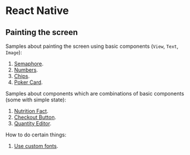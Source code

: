 
# React Native

## Painting the screen

Samples about painting the screen using basic components (``View``, ``Text``, ``Image``):

1. [Semaphore](https://github.com/full-stack-bcn/samples/tree/master/react-native/semaphore).
2. [Numbers](https://github.com/full-stack-bcn/samples/tree/master/react-native/numbers).
3. [Chips](https://github.com/full-stack-bcn/samples/tree/master/react-native/chips).
4. [Poker Card](https://github.com/full-stack-bcn/samples/tree/master/react-native/pokercard).

Samples about components which are combinations of basic components (some with simple state):

1. [Nutrition Fact](https://github.com/full-stack-bcn/samples/tree/master/react-native/nutrition-fact).
2. [Checkout Button](https://github.com/full-stack-bcn/samples/tree/master/react-native/checkout-button).
3. [Quantity Editor](https://github.com/full-stack-bcn/samples/tree/master/react-native/quantity-editor).

How to do certain things:

1. [Use custom fonts](https://github.com/full-stack-bcn/samples/tree/master/react-native/custom-fonts).